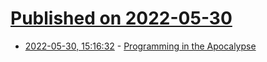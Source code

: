 # [Published on 2022-05-30](index.md)

* [2022-05-30, 15:16:32](https://news.ycombinator.com/item?id=31559920) - [Programming in the Apocalypse](https://matduggan.com/programming-in-the/)
